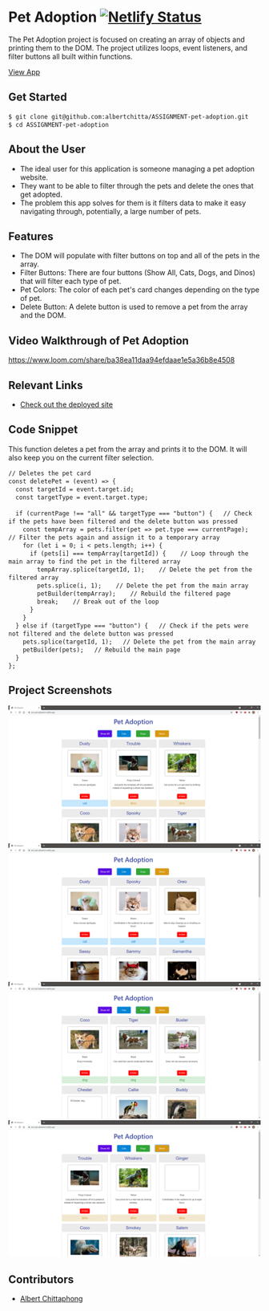 # Pet Adoption  [![Netlify Status](https://api.netlify.com/api/v1/badges/eb8172d4-d1de-4420-bb81-0b6252e8ba1e/deploy-status)](https://app.netlify.com/sites/awc-pet-adoption/deploys)
<!-- update the netlify badge above with your own badge that you can find at netlify under settings/general#status-badges -->

The Pet Adoption project is focused on creating an array of objects and printing them to the DOM. The project utilizes loops, event listeners, and filter buttons all built within functions.

[View App](https://awc-pet-adoption.netlify.app)

## Get Started <!-- OPTIONAL, but doesn't hurt -->
```
$ git clone git@github.com:albertchitta/ASSIGNMENT-pet-adoption.git
$ cd ASSIGNMENT-pet-adoption
```
## About the User <!-- This is a scaled down user persona -->
- The ideal user for this application is someone managing a pet adoption website.
- They want to be able to filter through the pets and delete the ones that get adopted.
- The problem this app solves for them is it filters data to make it easy navigating through, potentially, a large number of pets.

## Features <!-- List your app features using bullets! Do NOT use a paragraph. No one will read that! -->
- The DOM will populate with filter buttons on top and all of the pets in the array.
- Filter Buttons: There are four buttons (Show All, Cats, Dogs, and Dinos) that will filter each type of pet.
- Pet Colors: The color of each pet's card changes depending on the type of pet.
- Delete Button: A delete button is used to remove a pet from the array and the DOM.

## Video Walkthrough of Pet Adoption <!-- A loom link is sufficient -->
https://www.loom.com/share/ba38ea11daa94efdaae1e5a36b8e4508

## Relevant Links <!-- Link to all the things that are required outside of the ones that have their own section -->
- [Check out the deployed site](https://awc-pet-adoption.netlify.app)

## Code Snippet <!-- OPTIONAL, but doesn't hurt -->
This function deletes a pet from the array and prints it to the DOM. It will also keep you on the current filter selection.
```
// Deletes the pet card
const deletePet = (event) => {
  const targetId = event.target.id;
  const targetType = event.target.type;

  if (currentPage !== "all" && targetType === "button") {   // Check if the pets have been filtered and the delete button was pressed
    const tempArray = pets.filter(pet => pet.type === currentPage);   // Filter the pets again and assign it to a temporary array
    for (let i = 0; i < pets.length; i++) {   
      if (pets[i] === tempArray[targetId]) {    // Loop through the main array to find the pet in the filtered array
        tempArray.splice(targetId, 1);    // Delete the pet from the filtered array
        pets.splice(i, 1);    // Delete the pet from the main array
        petBuilder(tempArray);    // Rebuild the filtered page
        break;    // Break out of the loop
      }
    }
  } else if (targetType === "button") {   // Check if the pets were not filtered and the delete button was pressed
    pets.splice(targetId, 1);   // Delete the pet from the main array
    petBuilder(pets);   // Rebuild the main page
  }
};
```

## Project Screenshots <!-- These can be inside of your project. Look at the repos from class and see how the images are included in the readme -->
![Show All](Pet_Adoption_Show_All.PNG)
![Cats](Pet_Adoption_Cats.PNG)
![Dogs](Pet_Adoption_Dogs.PNG)
![Dinos](Pet_Adoption_Dinos.PNG)

## Contributors
- [Albert Chittaphong](https://github.com/albertchitta)
